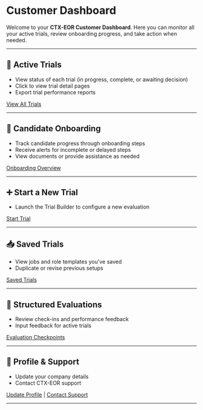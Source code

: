 # Customer Dashboard

Welcome to your **CTX-EOR Customer Dashboard**. Here you can monitor all your active trials, review onboarding progress, and take action when needed.

---

## 🚧 Active Trials
- View status of each trial (in progress, complete, or awaiting decision)
- Click to view trial detail pages
- Export trial performance reports

[View All Trials](trial-dashboard.md)

---

## 👷 Candidate Onboarding
- Track candidate progress through onboarding steps
- Receive alerts for incomplete or delayed steps
- View documents or provide assistance as needed

[Onboarding Overview](how-it-works.md)

---

## ➕ Start a New Trial
- Launch the Trial Builder to configure a new evaluation

[Start Trial](trial-builder.md)

---

## 📥 Saved Trials
- View jobs and role templates you've saved
- Duplicate or revise previous setups

[Saved Trials](save-and-share.md)

---

## 🧠 Structured Evaluations
- Review check-ins and performance feedback
- Input feedback for active trials

[Evaluation Checkpoints](evaluation-checkpoints.md)

---

## 💼 Profile & Support
- Update your company details
- Contact CTX-EOR support

[Update Profile](contact.md) | [Contact Support](contact.md)

---
